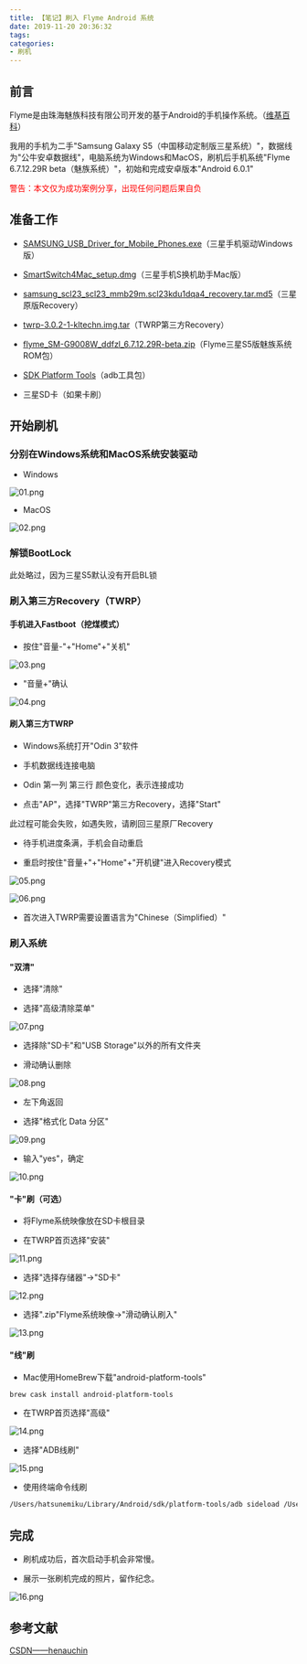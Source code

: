 ```yaml
---
title: 【笔记】刷入 Flyme Android 系统
date: 2019-11-20 20:36:32
tags:
categories:
- 刷机
---
```


## 前言

Flyme是由珠海魅族科技有限公司开发的基于Android的手机操作系统。（[维基百科](https://zh.wikipedia.org/wiki/Flyme)）

我用的手机为二手"Samsung Galaxy S5（中国移动定制版三星系统）"，数据线为"公牛安卓数据线"，电脑系统为Windows和MacOS，刷机后手机系统"Flyme 6.7.12.29R beta（魅族系统）"，初始和完成安卓版本"Android 6.0.1"

<!-- more -->

<font color="red">警告：本文仅为成功案例分享，出现任何问题后果自负</font>

## 准备工作

- [SAMSUNG_USB_Driver_for_Mobile_Phones.exe](https://developer.samsung.com/galaxy/others/android-usb-driver-for-windows)（三星手机驱动Windows版）

- [SmartSwitch4Mac_setup.dmg](https://www.samsung.com/cn/apps/smart-switch/)（三星手机S换机助手Mac版）

- [samsung_scl23_scl23_mmb29m.scl23kdu1dqa4_recovery.tar.md5](http://bbs.gfan.com/android-8265909-1-1.html)（三星原版Recovery）

- [twrp-3.0.2-1-kltechn.img.tar](https://dl.twrp.me/kltechn/)（TWRP第三方Recovery）

- [flyme_SM-G9008W_ddfzl_6.7.12.29R-beta.zip](https://www.flyme.cn/firmwarelist-128.html)（Flyme三星S5版魅族系统ROM包）

- [SDK Platform Tools](https://www.droidviews.com/download-latest-adb-and-fastboot-sdk-platform-tools-win-mac-linux/)（adb工具包）

- 三星SD卡（如果卡刷）

## 开始刷机

### 分别在Windows系统和MacOS系统安装驱动

- Windows

![01.png](/images/20191120203632/01.png)

- MacOS

![02.png](/images/20191120203632/02.png)

### 解锁BootLock

此处略过，因为三星S5默认没有开启BL锁

### 刷入第三方Recovery（TWRP）

#### 手机进入Fastboot（挖煤模式）

- 按住"音量-"+"Home"+"关机"

![03.png](/images/20191120203632/03.png)

- "音量+"确认

![04.png](/images/20191120203632/04.png)

#### 刷入第三方TWRP

- Windows系统打开"Odin 3"软件

- 手机数据线连接电脑

- Odin 第一列 第三行 颜色变化，表示连接成功

- 点击"AP"，选择"TWRP"第三方Recovery，选择"Start"

此过程可能会失败，如遇失败，请刷回三星原厂Recovery

- 待手机进度条满，手机会自动重启

- 重启时按住"音量+"+"Home"+"开机键"进入Recovery模式

![05.png](/images/20191120203632/05.png)

![06.png](/images/20191120203632/06.png)

- 首次进入TWRP需要设置语言为"Chinese（Simplified）"

### 刷入系统

#### "双清"

- 选择"清除"

- 选择"高级清除菜单"

![07.png](/images/20191120203632/07.png)

- 选择除"SD卡"和"USB Storage"以外的所有文件夹

- 滑动确认删除

![08.png](/images/20191120203632/08.png)

- 左下角返回

- 选择"格式化 Data 分区"

![09.png](/images/20191120203632/09.png)

- 输入"yes"，确定

![10.png](/images/20191120203632/10.png)

#### "卡"刷（可选）

- 将Flyme系统映像放在SD卡根目录

- 在TWRP首页选择"安装"

![11.png](/images/20191120203632/11.png)

- 选择"选择存储器"->"SD卡"

![12.png](/images/20191120203632/12.png)

- 选择".zip"Flyme系统映像->"滑动确认刷入"

![13.png](/images/20191120203632/13.png)

#### "线"刷

- Mac使用HomeBrew下载"android-platform-tools"

``` bash
brew cask install android-platform-tools
```

- 在TWRP首页选择"高级"

![14.png](/images/20191120203632/14.png)

- 选择"ADB线刷"

![15.png](/images/20191120203632/15.png)

- 使用终端命令线刷

``` bash
/Users/hatsunemiku/Library/Android/sdk/platform-tools/adb sideload /Users/hatsunemiku/Downloads/flyme_SM-G9008W_ddfzl_6.7.12.29R-beta.zip
```

## 完成

- 刷机成功后，首次启动手机会非常慢。

- 展示一张刷机完成的照片，留作纪念。

![16.png](/images/20191120203632/16.png)

## 参考文献

[CSDN——henauchin](https://blog.csdn.net/sinat_29315697/article/details/79665665)

